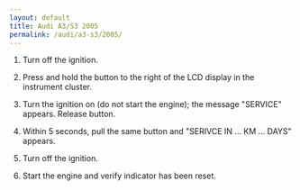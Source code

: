 ```yaml
---
layout: default
title: Audi A3/S3 2005
permalink: /audi/a3-s3/2005/
---
```

1. Turn off the ignition.

2. Press and hold the button to the right of the LCD display in the instrument cluster.

3. Turn the ignition on (do not start the engine); the message "SERVICE" appears. Release button.

4. Within 5 seconds, pull the same button and "SERIVCE IN … KM … DAYS" appears.

5. Turn off the ignition.

6. Start the engine and verify indicator has been reset.
